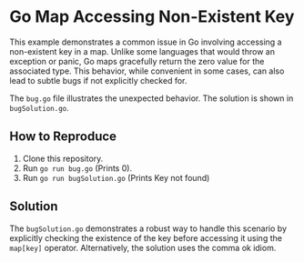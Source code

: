 # Go Map Accessing Non-Existent Key

This example demonstrates a common issue in Go involving accessing a non-existent key in a map.  Unlike some languages that would throw an exception or panic, Go maps gracefully return the zero value for the associated type.  This behavior, while convenient in some cases, can also lead to subtle bugs if not explicitly checked for.

The `bug.go` file illustrates the unexpected behavior. The solution is shown in `bugSolution.go`.

## How to Reproduce
1.  Clone this repository.
2.  Run `go run bug.go` (Prints 0).
3. Run `go run bugSolution.go` (Prints Key not found)

## Solution
The `bugSolution.go` demonstrates a robust way to handle this scenario by explicitly checking the existence of the key before accessing it using the `map[key]` operator.  Alternatively, the solution uses the comma ok idiom.